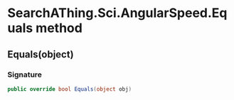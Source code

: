 # SearchAThing.Sci.AngularSpeed.Equals method
## Equals(object)
### Signature
```csharp
public override bool Equals(object obj)
```
